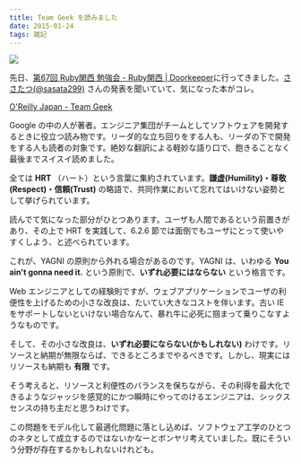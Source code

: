 ```yaml
---
title: Team Geek を読みました
date: 2015-01-24
tags: 雑記
---
```


![](/2015/01/24/team-geek/tg.jpg)

先日、[第67回 Ruby関西 勉強会 - Ruby関西 | Doorkeeper](https://rubykansai.doorkeeper.jp/events/23266)に行ってきました。[ささたつ(@sasata299)](https://twitter.com/sasata299) さんの発表を聞いていて、気になった本がコレ。

[O'Reilly Japan - Team Geek](http://www.oreilly.co.jp/books/9784873116303/)

Google の中の人が著者。エンジニア集団がチームとしてソフトウェアを開発するときに役立つ読み物です。リーダ的な立ち回りをする人も、リーダの下で開発をする人も読者の対象です。絶妙な翻訳による軽妙な語り口で、飽きることなく最後までスイスイ読めました。

全ては **HRT** （ハート）という言葉に集約されています。**謙虚(Humility)・尊敬(Respect)・信頼(Trust)** の略語で、共同作業において忘れてはいけない姿勢として挙げられています。

読んでて気になった部分がひとつあります。ユーザも人間であるという前置きがあり、その上で HRT を実践して、6.2.6 節では面倒でもユーザにとって使いやすくしよう、と述べられています。

これが、YAGNI の原則から外れる場合があるのです。YAGNI は、いわゆる **You ain't gonna need it.** という原則で、**いずれ必要にはならない** という格言です。

Web エンジニアとしての経験則ですが、ウェブアプリケーションでユーザの利便性を上げるための小さな改良は、たいてい大きなコストを伴います。古い IE をサポートしないといけない場合なんて、暴れ牛に必死に掴まって乗りこなすようなものです。

そして、その小さな改良は、**いずれ必要にならない(かもしれない)** わけです。リソースと納期が無限ならば、できるところまでやるべきです。しかし、現実にはリソースも納期も **有限** です。

そう考えると、リソースと利便性のバランスを保ちながら、その利得を最大化できるようなジャッジを感覚的にかつ瞬時にやってのけるエンジニアは、シックスセンスの持ち主だと思うわけです。

この問題をモデル化して最適化問題に落とし込めば、ソフトウェア工学のひとつのネタとして成立するのではないかなーとボンヤリ考えていました。既にそういう分野が存在するかもしれないけれども。
